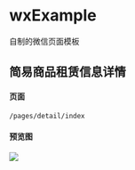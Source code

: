 # wxExample
自制的微信页面模板

## 简易商品租赁信息详情
#### 页面
`/pages/detail/index`
#### 预览图
![](./preview/detail.gif)


